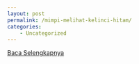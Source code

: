```yaml
---
layout: post
permalink: /mimpi-melihat-kelinci-hitam/
categories:
    - Uncategorized
---
```


[Baca Selengkapnya](/07)